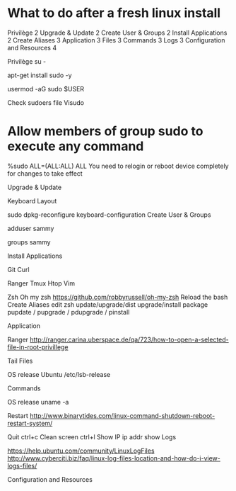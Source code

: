 # What to do after a fresh linux install

Privilège 2
Upgrade & Update 2
Create User & Groups 2
Install Applications 2
Create Aliases 3
Application 3
Files 3
Commands 3
Logs 3
Configuration and Resources 4

Privilège
su -

apt-get install sudo -y

usermod -aG sudo $USER

Check sudoers file
Visudo

# Allow members of group sudo to execute any command

%sudo ALL=(ALL:ALL) ALL
You need to relogin or reboot device completely for changes to take effect

Upgrade & Update

Keyboard Layout

sudo dpkg-reconfigure keyboard-configuration
Create User & Groups

adduser sammy

groups sammy

Install Applications

Git
Curl

Ranger
Tmux
Htop
Vim

Zsh
Oh my zsh
https://github.com/robbyrussell/oh-my-zsh
Reload the bash
Create Aliases
edit zsh
update/upgrade/dist upgrade/install package
pupdate / pupgrade / pdupgrade / pinstall

Application

Ranger
http://ranger.carina.uberspace.de/qa/723/how-to-open-a-selected-file-in-root-privillege

Tail
Files

OS release
Ubuntu /etc/lsb-release

Commands

OS release uname -a

Restart
http://www.binarytides.com/linux-command-shutdown-reboot-restart-system/

Quit ctrl+c
Clean screen ctrl+l
Show IP ip addr show
Logs

https://help.ubuntu.com/community/LinuxLogFiles
http://www.cyberciti.biz/faq/linux-log-files-location-and-how-do-i-view-logs-files/

Configuration and Resources
